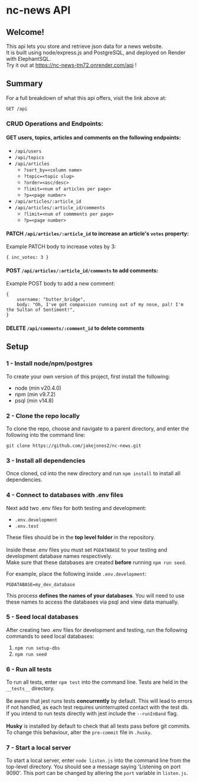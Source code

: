 # nc-news API

## Welcome!

This api lets you store and retrieve json data for a news website.<br> It is built using node/express.js and PostgreSQL, and deployed on Render with ElephantSQL.<br>
Try it out at https://nc-news-tm72.onrender.com/api !

## Summary

For a full breakdown of what this api offers, visit the link above at:

```
GET /api
```

### CRUD Operations and Endpoints:

#### GET users, topics, articles and comments on the following endpoints:

- `/api/users`
- `/api/topics`
- `/api/articles`
  - `?sort_by=<column name>`
  - `?topic=<topic slug>`
  - `?order=<asc/desc>`
  - `?limit=<num of articles per page>`
  - `?p=<page number>`
- `/api/articles/:article_id`
- `/api/articles/:article_id/comments`
  - `?limit=<num of commments per page>`
  - `?p=<page number>`

#### PATCH `/api/articles/:article_id` to increase an article's `votes` property:

Example PATCH body to increase votes by 3:

```
{ inc_votes: 3 }
```

#### POST `/api/articles/:article_id/comments` to add comments:

Example POST body to add a new comment:

```
{
    username: "butter_bridge",
    body: "Oh, I've got compassion running out of my nose, pal! I'm the Sultan of Sentiment!",
}
```

#### DELETE `/api/comments/:comment_id` to delete comments

## Setup

### 1 - Install node/npm/postgres

To create your own version of this project, first install the following:

- node (min v20.4.0)
- npm (min v9.7.2)
- psql (min v14.8)

### 2 - Clone the repo locally

To clone the repo, choose and navigate to a parent directory, and enter the following into the command line:

```
git clone https://github.com/jakejones2/nc-news.git
```

### 3 - Install all dependencies

Once cloned, cd into the new directory and run `npm install` to install all dependencies.

### 4 - Connect to databases with .env files

Next add two .env files for both testing and development:<br>

- `.env.development`<br>
- `.env.test`<br>

These files should be in the **top level folder** in the repository.<br><br>
Inside these .env files you must set `PGDATABASE` to your testing and development database names respectively.<br>
Make sure that these databases are created **before** running `npm run seed`.

For example, place the following inside `.env.development`:<br>

```
PGDATABASE=my_dev_database
```

This process **defines the names of your databases**. You will need to use these names to access the databases via psql and view data manually.

### 5 - Seed local databases

After creating two .env files for development and testing, run the following commands to seed local databases:

1. `npm run setup-dbs`
2. `npm run seed`

### 6 - Run all tests

To run all tests, enter `npm test` into the command line. Tests are held in the `__tests__` directory.<br><br>Be aware that jest runs tests **concurrently** by default. This will lead to errors if not handled, as each test requires uninterrupted contact with the test db. If you intend to run tests directly with jest include the `--runInBand` flag.<br><br>**Husky** is installed by default to check that all tests pass before git commits. To change this behaviour, alter the `pre-commit` file in `.husky`.

### 7 - Start a local server

To start a local server, enter `node listen.js` into the command line from the top-level directory. You should see a message saying 'Listening on port 9090'. This port can be changed by altering the `port` variable in `listen.js`.
